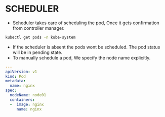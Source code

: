 # SCHEDULER
- Scheduler takes care of scheduling the pod, Once it gets confirmation from controller manager.
```bash
kubectl get pods -n kube-system
```
- If the scheduler is absent the pods wont be scheduled. The pod status will be in pending state.
- To manually schedule a pod, We specify the node name explicitly.
```yaml
---
apiVersion: v1
kind: Pod
metadata:
  name: nginx
spec:
  nodeName: node01
  containers:
  -  image: nginx
     name: nginx
```